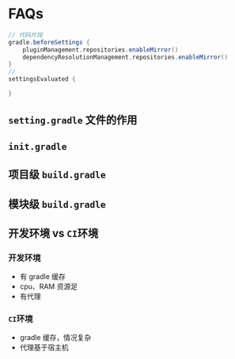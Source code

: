 # FAQs

```groovy
// 代码片段
gradle.beforeSettings {
    pluginManagement.repositories.enableMirror()
    dependencyResolutionManagement.repositories.enableMirror()
}
//
settingsEvaluated {

}
```

## `setting.gradle` 文件的作用

## `init.gradle`

## 项目级 `build.gradle`

## 模块级 `build.gradle`

## 开发环境 vs `CI`环境

### 开发环境

- 有 gradle 缓存
- cpu、RAM 资源足
- 有代理

### `CI`环境

- gradle 缓存，情况复杂
- 代理基于宿主机
